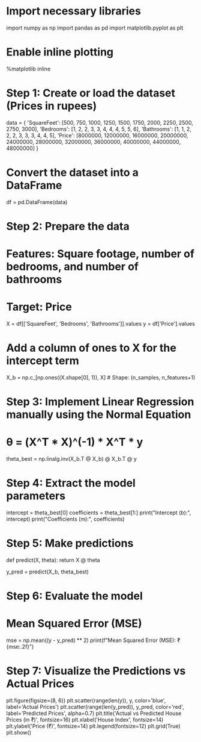 # Import necessary libraries
import numpy as np
import pandas as pd
import matplotlib.pyplot as plt

# Enable inline plotting
%matplotlib inline

# Step 1: Create or load the dataset (Prices in rupees)
data = {
    'SquareFeet': [500, 750, 1000, 1250, 1500, 1750, 2000, 2250, 2500, 2750, 3000],
    'Bedrooms': [1, 2, 2, 3, 3, 4, 4, 4, 5, 5, 6],
    'Bathrooms': [1, 1, 2, 2, 2, 3, 3, 3, 4, 4, 5],
    'Price': [8000000, 12000000, 16000000, 20000000, 24000000, 28000000, 32000000, 36000000, 40000000, 44000000, 48000000]
}

# Convert the dataset into a DataFrame
df = pd.DataFrame(data)

# Step 2: Prepare the data
# Features: Square footage, number of bedrooms, and number of bathrooms
# Target: Price
X = df[['SquareFeet', 'Bedrooms', 'Bathrooms']].values
y = df['Price'].values

# Add a column of ones to X for the intercept term
X_b = np.c_[np.ones((X.shape[0], 1)), X]  # Shape: (n_samples, n_features+1)

# Step 3: Implement Linear Regression manually using the Normal Equation
# θ = (X^T * X)^(-1) * X^T * y
theta_best = np.linalg.inv(X_b.T @ X_b) @ X_b.T @ y

# Step 4: Extract the model parameters
intercept = theta_best[0]
coefficients = theta_best[1:]
print("Intercept (b):", intercept)
print("Coefficients (m):", coefficients)

# Step 5: Make predictions
def predict(X, theta):
    return X @ theta

y_pred = predict(X_b, theta_best)

# Step 6: Evaluate the model
# Mean Squared Error (MSE)
mse = np.mean((y - y_pred) ** 2)
print(f"Mean Squared Error (MSE): ₹{mse:.2f}")

# Step 7: Visualize the Predictions vs Actual Prices
plt.figure(figsize=(8, 6))
plt.scatter(range(len(y)), y, color='blue', label='Actual Prices')
plt.scatter(range(len(y_pred)), y_pred, color='red', label='Predicted Prices', alpha=0.7)
plt.title('Actual vs Predicted House Prices (in ₹)', fontsize=16)
plt.xlabel('House Index', fontsize=14)
plt.ylabel('Price (₹)', fontsize=14)
plt.legend(fontsize=12)
plt.grid(True)
plt.show()
